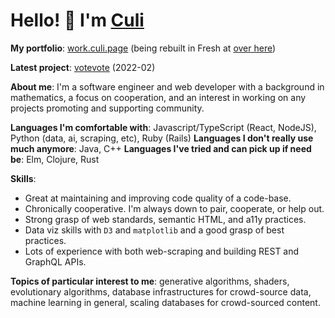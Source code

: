 # Hello! 👋 I'm [Culi](https://culi.page/)

**My portfolio**: [work.culi.page](https://work.culi.page/) (being rebuilt in Fresh at [over here](https://fresh.work.culi.page/))

**Latest project**: [votevote](https://votevote.page/) (2022-02)

**About me**: I'm a software engineer and web developer with a background in mathematics, a focus on cooperation, and an interest in working on any projects promoting and supporting community. 

**Languages I'm comfortable with**: Javascript/TypeScript (React, NodeJS), Python (data, ai, scraping, etc), Ruby (Rails)
**Languages I don't really use much anymore**: Java, C++
**Languages I've tried and can pick up if need be**: Elm, Clojure, Rust

**Skills**: 
- Great at maintaining and improving code quality of a code-base. 
- Chronically cooperative. I'm always down to pair, cooperate, or help out. 
- Strong grasp of web standards, semantic HTML, and a11y practices. 
- Data viz skills with `D3` and `matplotlib` and a good grasp of best practices. 
- Lots of experience with both web-scraping and building REST and GraphQL APIs. 

**Topics of particular interest to me**: generative algorithms, shaders, evolutionary algorithms, database infrastructures for crowd-source data, machine learning in general, scaling databases for crowd-sourced content. 
